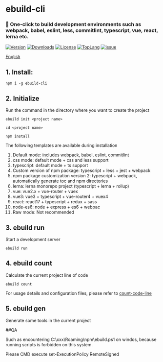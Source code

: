 # ebuild-cli

### 🚀 One-click to build development environments such as webpack, babel, eslint, less, commitlint, typescript, vue, react, lerna etc.

<p>
    <a href="https://www.npmjs.com/package/ebuild-cli"><img src="https://img.shields.io/npm/v/ebuild-cli.svg" alt=" Version"></a>
    <a href="https://npmcharts.com/compare/ebuild-cli?minimal=true"><img src="https://img.shields.io/npm/dm/ebuild-cli.svg" alt ="Downloads"></a>
    <a href="https://github.com/theajack/ebuild-cli/blob/master/LICENSE"><img src="https://img.shields.io/npm/l/ebuild-cli.svg " alt="License"></a>
    <a href="https://github.com/theajack/ebuild-cli/search?l=javascript"><img src="https://img.shields.io/github/languages/top/theajack/ebuild -cli.svg" alt="TopLang"></a>
    <a href="https://github.com/theajack/ebuild-cli/issues"><img src="https://img.shields.io/github/issues-closed/theajack/ebuild-cli.svg " alt="issue"></a>
</p>

[English](https://github.com/theajack/ebuild-cli/blob/master/README.md)

## 1. Install:

````
npm i -g ebuild-cli
````

## 2. Initialize

Run the command in the directory where you want to create the project

````
ebuild init <project name>

cd <project name>

npm install
````

The following templates are available during installation

1. Default mode: includes webpack, babel, eslint, commitlint
2. css mode: default mode + css and less support
3. typescript: default mode + ts support
4. Custom version of npm package: typescript + less + jest + webpack
5. npm package customization version 2: typescript + webpack, automatically generate toc and npm directories
6. lerna: lerna monorepo project (typescript + lerna + rollup)
6. vue: vue2.x + vue-router + vuex
7. vue3: vue3 + typescript + vue-router4 + vuex4
8. react: react17 + typescript + redux + sass
9. node-es6: node + express + es6 + webpac
10. Raw mode: Not recommended

## 3. ebuild run

Start a development server

````
ebuild run
````

## 4. ebuild count

Calculate the current project line of code

````
ebuild count
````

For usage details and configuration files, please refer to [count-code-line](https://github.com/theajack/count-code-line)

## 5. ebuild gen

Generate some tools in the current project

##QA

Such as encountering C:\xxx\Roaming\npm\ebuild.ps1 on windos, because running scripts is forbidden on this system.

Please CMD execute set-ExecutionPolicy RemoteSigned